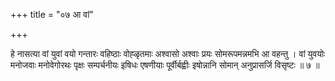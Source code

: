 +++
title = "०७ आ वां"

+++

हे नासत्या वां युवां वयो गन्तारः वहिष्ठाः वोह्ळृतमाः अश्वासो अश्वाः प्रयः सोमरूपमन्नमभि आ वहन्तु । वां युवयोः मनोजवाः मनोवेगोरथः पृक्षः सम्पर्चनीयः इषिधः एषणीयाः पूर्वीर्बह्वीः इषोन्नानि सोमान् अनुप्रासर्जि विसृष्टः ॥ ७ ॥